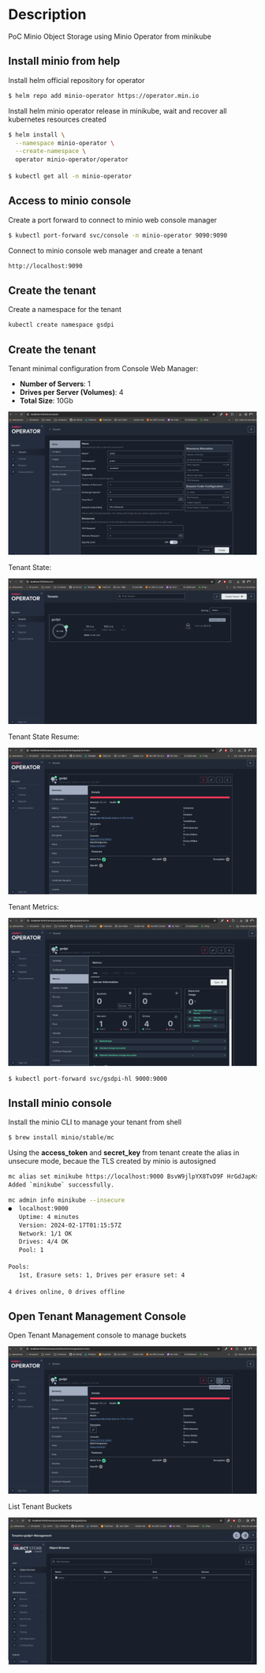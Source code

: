 # Description
PoC Minio Object Storage using Minio Operator from minikube

## Install minio from help

Install helm official repository for operator

```sh
$ helm repo add minio-operator https://operator.min.io
```

Install helm minio operator release in minikube, wait and recover all kubernetes resources created

```sh
$ helm install \
  --namespace minio-operator \
  --create-namespace \
  operator minio-operator/operator

$ kubectl get all -n minio-operator
```

## Access to minio console

Create a port forward to connect to minio web console manager

```sh
$ kubectl port-forward svc/console -n minio-operator 9090:9090
```

Connect to minio console web manager and create a tenant

```sh
http://localhost:9090
```

## Create the tenant 
Create a namespace for the tenant

```sh
kubectl create namespace gsdpi
```

## Create the tenant 

Tenant minimal configuration from Console Web Manager:

- **Number of Servers**: 1
- **Drives per Server (Volumes)**: 4
- **Total Size**: 10Gb

![Spark UI](./images/tenant_config.png "Tenan Minio")

Tenant State:

![Spark UI](./images/tenant_state.png "Tenan State")

Tenant State Resume:

![Spark UI](./images/tenant_resume.png "Tenan State Resume")

Tenant Metrics:

![Spark UI](./images/tenan_metrics.png "Tenan Metrics")

```sh
$ kubectl port-forward svc/gsdpi-hl 9000:9000
```

## Install minio console 

Install the minio CLI to manage your tenant from shell

```sh
$ brew install minio/stable/mc
```

Using the **access_token** and **secret_key** from tenant create the alias in unsecure mode, becaue the TLS created by minio is autosigned

```sh
mc alias set minikube https://localhost:9000 BsvW9jlpYX8TvD9F HrGdJapKsXbKEcXABWNQ2CO15v3y9MMk --insecure
Added `minikube` successfully.
```

```sh
mc admin info minikube --insecure
●  localhost:9000
   Uptime: 4 minutes 
   Version: 2024-02-17T01:15:57Z
   Network: 1/1 OK 
   Drives: 4/4 OK 
   Pool: 1

Pools:
   1st, Erasure sets: 1, Drives per erasure set: 4

4 drives online, 0 drives offline
```

## Open Tenant Management Console

Open Tenant Management console to manage buckets

![Spark UI](./images/tenant_management_console.png "Tenan Management console")

List Tenant Buckets

![Spark UI](./images/tenant_buckets.png "Tenan Buckets")